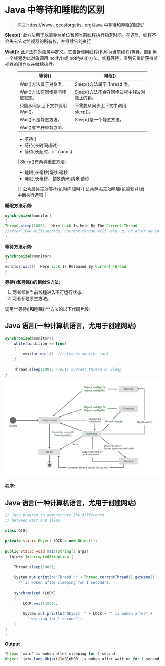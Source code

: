 # Java 中等待和睡眠的区别

> 原文:[https://www . geesforgeks . org/Java 中等待和睡眠的区别/](https://www.geeksforgeeks.org/difference-between-wait-and-sleep-in-java/)

**Sleep():** 此方法用于以毫秒为单位暂停当前线程执行指定时间。在这里，线程不会失去它对监视器的所有权，并继续它的执行

**Wait():** 此方法在对象类中定义。它告诉调用线程(也称为当前线程)等待，直到另一个线程为此对象调用 notify()或 notifyAll()方法，线程等待，直到它重新获得监视器的所有权并继续执行。

<figure class="table">

| 等待() | 睡眠() |
| --- | --- |
| Wait()方法属于对象类。 | Sleep()方法属于 Thread 类。 |
| Wait()方法在同步期间释放锁定。 | Sleep()方法不会在同步过程中释放对象上的锁。 |
| 只能从同步上下文中调用 Wait()。 | 不需要从同步上下文中调用 sleep()。 |
| Wait()不是静态方法。 | Sleep()是一个静态方法。 |
| Wait()有三种重载方法:

*   等待()
*   等待(长时间超时)
*   等待(长超时，int nanos)

 | Sleep()有两种重载方法:

*   睡眠(长毫秒)毫秒:毫秒
*   睡眠(长毫秒，整数纳米)纳米:纳秒

 |
| 公共最终无效等待(长时间超时) | 公共静态无效睡眠(长毫秒)引发中断执行选项 |

</figure>

**睡眠方法示例:**

```java
synchronized(monitor)
{
Thread.sleep(1000);  Here Lock Is Held By The Current Thread
//after 1000 milliseconds, current thread will wake up, or after we call that is interrupt() method
}
```

**等待方法示例:**

```java
synchronized(monitor)
{
monitor.wait()  Here Lock Is Released By Current Thread 
}
```

**等待()和睡眠()的相似性方法:**

1.  两者都使当前线程进入不可运行状态。
2.  两者都是原生方法。

调用**等待()**和**睡眠()**方法的以下代码片段:

## Java 语言(一种计算机语言，尤用于创建网站)

```java
synchronized(monitor){
    while(condition == true)
    {
        monitor.wait()  //releases monitor lock
    }

    Thread.sleep(100); //puts current thread on Sleep   
}
```

![Difference-between-wait-and-sleep-in-Java](img/6974649e59296cad07fee7e394376df0.png)

**程序:**

## Java 语言(一种计算机语言，尤用于创建网站)

```java
// Java program to demonstrate the difference
// between wait and sleep

class GfG{

private static Object LOCK = new Object();

public static void main(String[] args)
  throws InterruptedException {

    Thread.sleep(1000);

    System.out.println("Thread '" + Thread.currentThread().getName() +
      "' is woken after sleeping for 1 second");

    synchronized (LOCK)
    {
        LOCK.wait(1000);

        System.out.println("Object '" + LOCK + "' is woken after" +
          " waiting for 1 second");
    }
}
}
```

**Output**

```java
Thread 'main' is woken after sleeping for 1 second
Object 'java.lang.Object@1d81eb93' is woken after waiting for 1 second
```